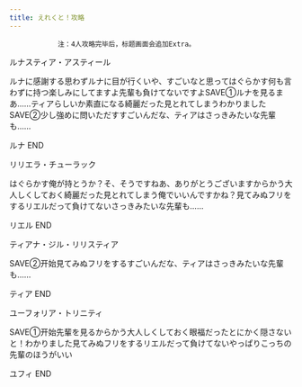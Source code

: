 ```yaml
---
title: えれくと！攻略
---
```


                注：4人攻略完毕后，标题画面会追加Extra。

ルナスティア・アスティール

ルナに感謝する思わずルナに目が行くいや、すごいなと思ってはぐらかす何も言わずに持つ楽しみにしてますよ先輩も負けてないですよSAVE①ルナを見るまあ……ティアらしいか素直になる綺麗だった見とれてしまうわかりましたSAVE②少し強めに問いただすすごいんだな、ティアはさっきみたいな先輩も……

ルナ END

リリエラ・チューラック

はぐらかす俺が持とうか？そ、そうですねあ、ありがとうございますからかう大人しくしておく綺麗だった見とれてしまう俺でいいんですかね？見てみぬフリをするリエルだって負けてないさっきみたいな先輩も……

リエル END

ティアナ・ジル・リリスティア

SAVE②开始見てみぬフリをするすごいんだな、ティアはさっきみたいな先輩も……

ティア END

ユーフォリア・トリニティ

SAVE①开始先輩を見るからかう大人しくしておく眼福だったとにかく隠さないと！わかりました見てみぬフリをするリエルだって負けてないやっぱりこっちの先輩のほうがいい

ユフィ END
              
